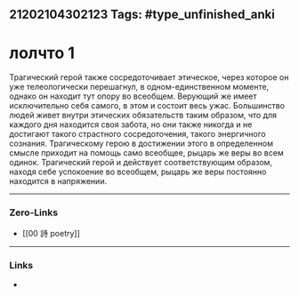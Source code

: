 21202104302123
Tags: #type_unfinished_anki 
---
# лолчто 1  

Трагический герой также сосредоточивает этическое, через которое он уже телеологически перешагнул, в одном-единственном моменте, однако он находит тут опору во всеобщем. Верующий же имеет исключительно себя самого, в этом и состоит весь ужас. Большинство людей живет внутри этических обязательств таким образом, что для каждого дня находится своя забота, но они также никогда и не достигают такого страстного сосредоточения, такого энергичного сознания. Трагическому герою в достижении этого в определенном смысле приходит на помощь само всеобщее, рыцарь же веры во всем одинок. Трагический герой и действует соответствующим образом, находя себе успокоение во всеобщем, рыцарь же веры постоянно находится в напряжении.

---
### Zero-Links
- [[00 詩 poetry]]
---
### Links
-
